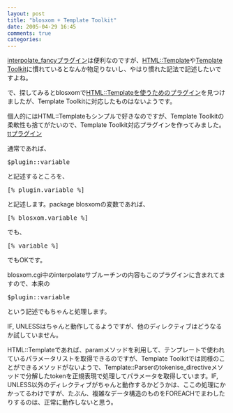 ```yaml
---
layout: post
title: "blosxom + Template Toolkit"
date: 2005-04-29 16:45
comments: true
categories: 
---
```

<p class="entryBody">
<a href="http://www.blosxom.com/downloads/plugins/interpolate_fancy" target="_blank">interpolate_fancyプラグイン</a>は便利なのですが、<a href="http://html-template.sourceforge.net/" target="_blank">HTML::Template</a>や<a href="http://www.template-toolkit.org/" target="_blank">Template Toolkit</a>に慣れているとなんか物足りないし、やはり慣れた記法で記述したいですよね。
</p>

<p class="entryBody">
で、探してみるとblosxomで<a href="http://torus.jp/doc/blosxom/html_template.html" target="_blank">HTML::Templateを使うためのプラグイン</a>を見つけましたが、Template Toolkitに対応したものはないようです。
</p>

<p class="entryBody">
個人的にはHTML::Templateもシンプルで好きなのですが、Template Toolkitの柔軟性も捨てがたいので、Template Toolkit対応プラグインを作ってみました。<a href="/archives/tt" target="_blank">ttプラグイン</a>
</p>

<p class="entryBody">
通常であれば、
</p>

<pre class="code">
$plugin::variable
</pre>

<p class="entryBody">
と記述するところを、
</p>

<pre class="code">
&#x5b;% plugin.variable %&#x5d;
</pre>

<p class="entryBody">
と記述します。package blosxomの変数であれば、
</p>

<pre class="code">
&#x5b;% blosxom.variable %&#x5d;
</pre>

<p class="entryBody">
でも、
</p>

<pre class="code">
&#x5b;% variable %&#x5d;
</pre>

<p class="entryBody">
でもOKです。
</p>

<p class="entryBody">
blosxom.cgi中のinterpolateサブルーチンの内容もこのプラグインに含まれてますので、本来の
</p>

<pre class="code">
$plugin::variable
</pre>

<p class="entryBody">
という記述でもちゃんと処理します。
</p>

<p class="entryBody">
IF, UNLESSはちゃんと動作してるようですが、他のディレクティブはどうなるか試していません。
</p>

<p class="entryBody">
HTML::Templateであれば、paramメソッドを利用して、テンプレートで使われているパラメータリストを取得できるのですが、Template Toolkitでは同様のことができるメソッドがないようで、Template::Parserのtokenise_directiveメソッドで分解したtokenを正規表現で処理してパラメータを取得しています。IF, UNLESS以外のディレクティブがちゃんと動作するかどうかは、ここの処理にかかってるわけですが、たぶん、複雑なデータ構造のものをFOREACHでまわしたりするのは、正常に動作しないと思う。
</p>